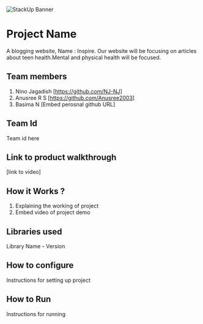 ![StackUp Banner]([https://tinkerhub.frappe.cloud/files/stackup%20banner.jpeg])
# Project Name
A blogging website, Name : Inspire. Our website will be focusing on articles about teen health.Mental and physical health will be focused.
## Team members
1. Nino Jagadish [https://github.com/NJ-NJ]
1. Anusree R S [https://github.com/Anusree2003]
2. Basima N [Embed perosnal github URL]
## Team Id
Team id here
## Link to product walkthrough
[link to video]
## How it Works ?
1. Explaining the working of project
2. Embed video of project demo
## Libraries used
Library Name - Version
## How to configure
Instructions for setting up project
## How to Run
Instructions for running
